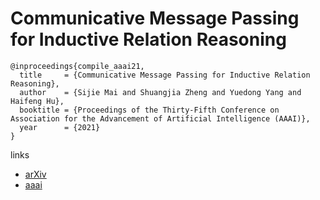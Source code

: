 # Communicative Message Passing for Inductive Relation Reasoning

```
@inproceedings{compile_aaai21,
  title     = {Communicative Message Passing for Inductive Relation Reasoning},
  author    = {Sijie Mai and Shuangjia Zheng and Yuedong Yang and Haifeng Hu},
  booktitle = {Proceedings of the Thirty-Fifth Conference on Association for the Advancement of Artificial Intelligence (AAAI)},
  year      = {2021}
}
```

links
- [arXiv](https://arxiv.org/abs/2012.08911)
- [aaai](https://www.aaai.org/AAAI21Papers/AAAI-4927.MaiS.pdf)
